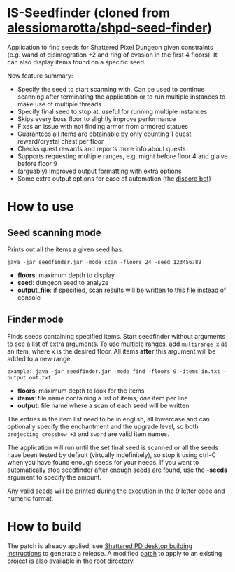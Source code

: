 # IS-Seedfinder (cloned from [alessiomarotta/shpd-seed-finder](https://github.com/alessiomarotta/shpd-seed-finder))

Application to find seeds for Shattered Pixel Dungeon given constraints (e.g. wand of disintegration +2 and ring of evasion in the first 4 floors).
It can also display items found on a specific seed.

New feature summary:
- Specify the seed to start scanning with. Can be used to continue scanning after terminating the application or to run multiple instances to make use of multiple threads
- Specify final seed to stop at, useful for running multiple instances
- Skips every boss floor to slightly improve performance
- Fixes an issue with not finding armor from armored statues
- Guarantees all items are obtainable by only counting 1 quest reward/crystal chest per floor
- Checks quest rewards and reports more info about quests
- Supports requesting multiple ranges, e.g. might before floor 4 and glaive before floor 9
- (arguably) Improved output formatting with extra options
- Some extra output options for ease of automation (the [discord bot](https://github.com/ifritdiezel/is-seedfinder-bot))

# How to use

## Seed scanning mode

Prints out all the items a given seed has.

```
java -jar seedfinder.jar -mode scan -floors 24 -seed 123456789
```

- **floors**: maximum depth to display
- **seed**: dungeon seed to analyze
- **output_file**: if specified, scan results will be written to this file instead of console

## Finder mode

Finds seeds containing specified items. Start seedfinder without arguments to see a list of extra arguments.
To use multiple ranges, add `multirange x` as an item, where x is the desired floor. All items **after** this argument will be added to a new range. 

```
example: java -jar seedfinder.jar -mode find -floors 9 -items in.txt -output out.txt 
```

- **floors**: maximum depth to look for the items
- **items**: file name containing a list of items, *one* item per line
- **output**: file name where a scan of each seed will be written

The entries in the item list need to be in english, all lowercase and can optionally specify the enchantment and the upgrade level, so both `projecting crossbow +3` and `sword` are valid item names.

The application will run until the set final seed is scanned or all the seeds have been tested by default (virtually indefinitely), so stop it using ctrl-C when you have found enough seeds for your needs.
If you want to automatically stop seedfinder after enough seeds are found, use the **-seeds** argument to specify the amount.

Any valid seeds will be printed during the execution in the 9 letter code and numeric format.

# How to build
The patch is already applied, see [Shattered PD desktop building instructions](https://github.com/00-Evan/shattered-pixel-dungeon/blob/master/docs/getting-started-desktop.md) to generate a release. 
A modified [patch](https://github.com/ifritdiezel/is-seedfinder/blob/master/is-seedfinder.patch) to apply to an existing project is also available in the root directory.
